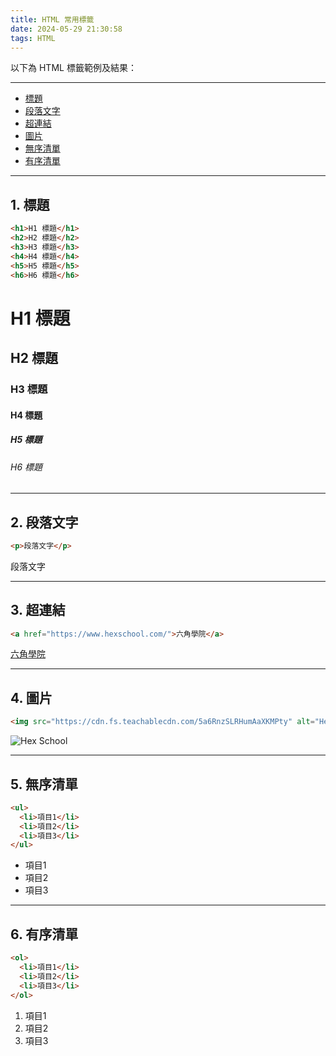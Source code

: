 ```yaml
---
title: HTML 常用標籤
date: 2024-05-29 21:30:58
tags: HTML
---
```


以下為 HTML 標籤範例及結果：

***

*   [標題](#heading)
*   [段落文字](#paragraph)
*   [超連結](#anchor)
*   [圖片](#image)
*   [無序清單](#unorderedlist)
*   [有序清單](#orderedlist)

***

<h2 id="heading">1. 標題</h2>

```html
<h1>H1 標題</h1>
<h2>H2 標題</h2>
<h3>H3 標題</h3>
<h4>H4 標題</h4>
<h5>H5 標題</h5>
<h6>H6 標題</h6>
```

<h1>H1 標題</h1>
<h2>H2 標題</h2>
<h3>H3 標題</h3>
<h4>H4 標題</h4>
<h5>H5 標題</h5>
<h6>H6 標題</h6>

***

<h2 id="paragraph">2. 段落文字</h2>

```html
<p>段落文字</p>
```

<p>段落文字</p>

***

<h2 id="anchor">3. 超連結</h2>

```html
<a href="https://www.hexschool.com/">六角學院</a>
```

<a href="https://www.hexschool.com/">六角學院</a>

***

<h2 id="image">4. 圖片</h2>

```html
<img src="https://cdn.fs.teachablecdn.com/5a6RnzSLRHumAaXKMPty" alt="Hex School">
```

<img src="https://cdn.fs.teachablecdn.com/5a6RnzSLRHumAaXKMPty" alt="Hex School">

***

<h2 id="unorderedlist">5. 無序清單</h2>

```html
<ul>
  <li>項目1</li>
  <li>項目2</li>
  <li>項目3</li>
</ul>
```

<ul>
  <li>項目1</li>
  <li>項目2</li>
  <li>項目3</li>
</ul>

***

<h2 id="orderedlist">6. 有序清單</h2>

```html
<ol>
  <li>項目1</li>
  <li>項目2</li>
  <li>項目3</li>
</ol>
```

<ol>
  <li>項目1</li>
  <li>項目2</li>
  <li>項目3</li>
</ol>
